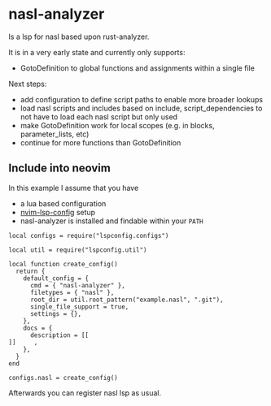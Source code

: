 # nasl-analyzer

Is a lsp for nasl based upon rust-analyzer.

It is in a very early state and currently only supports:
- GotoDefinition to global functions and assignments within a single file

Next steps:
- add configuration to define script paths to enable more broader lookups
- load nasl scripts and includes based on include, script_dependencies to not have to load each nasl script but only used
- make GotoDefinition work for local scopes (e.g. in blocks, parameter_lists, etc)
- continue for more functions than GotoDefinition

## Include into neovim

In this example I assume that you have 
- a lua based configuration 
- [nvim-lsp-config](https://github.com/neovim/nvim-lspconfig) setup
- nasl-analyzer is installed and findable within your `PATH`

```
local configs = require("lspconfig.configs")

local util = require("lspconfig.util")

local function create_config()
  return {
    default_config = {
      cmd = { "nasl-analyzer" },
      filetypes = { "nasl" },
      root_dir = util.root_pattern("example.nasl", ".git"),
      single_file_support = true,
      settings = {},
    },
    docs = {
      description = [[
]]     ,
    },
  }
end

configs.nasl = create_config()
```

Afterwards you can register nasl lsp as usual.
